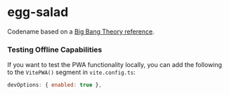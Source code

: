 # egg-salad

Codename based on a [Big Bang Theory reference](https://www.imdb.com/title/tt2571320/quotes/?item=qt1855883&ref_=ext_shr_lnk).

### Testing Offline Capabilities

If you want to test the PWA functionality locally, you can add the following to the `VitePWA()` segment in `vite.config.ts`:

```js
devOptions: { enabled: true },
```
